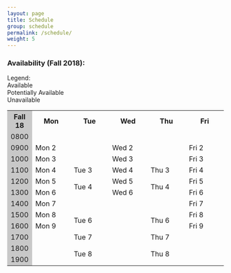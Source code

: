 ```yaml
---
layout: page
title: Schedule
group: schedule
permalink: /schedule/
weight: 5
---
```


### Availability (Fall 2018):

<div>
  <div class="legend">Legend: </div>
  <div class="legend"><div class="legendbox available"></div> Available</div>
  <div class="legend"><div class="legendbox potentially"></div> Potentially Available</div>
  <div class="legend"><div class="legendbox unavailable"></div> Unavailable</div>
</div>

<table class="classschedule">
  <colgroup>
    <col width="10%" style="background-color: #C8C8C8;"/>
    <col width="18%" />
    <col width="18%" />
    <col width="18%" />
    <col width="18%" />
    <col width="18%" />
  </colgroup>
  
  <tr class="header">
    <th>Fall 18</th>
    <th>Mon</th>
    <th>Tue</th>
    <th>Wed</th>
    <th>Thu</th>
    <th>Fri</th>
  </tr>
  
  <tr>
    <td rowspan = "2"> 0800 </td>
    <td rowspan = "2" class="unavailable"> <!-- Mon 1 --></td>
    <td rowspan = "3" class="unavailable"> <!-- Tue 1 --></td>
    <td rowspan = "2" class="unavailable"> <!-- Wed 1 --></td>
    <td rowspan = "3" class="unavailable"> <!-- Thu 1 --></td>
    <td rowspan = "2" class="unavailable"> <!-- Fri 1 --></td>
  </tr>
  
  <tr />
  
  <tr>
    <td rowspan = "2"> 0900 </td>
    <td rowspan = "2" class="maybe">Mon 2</td>
    <td rowspan = "2" class="maybe">Wed 2</td>
    <td rowspan = "2" class="maybe">Fri 2</td>
  </tr>
  
  <tr>
    <td rowspan = "3" class="unavail"> <!--Tue 2--> </td>
    <td rowspan = "3" class="unavail"> <!--Thu 2--> </td>
  </tr>
  
  <tr>
    <td rowspan = "2"> 1000 </td>
    <td rowspan = "2" class="avail">Mon 3</td>
    <td rowspan = "2" class="avail">Wed 3</td>
    <td rowspan = "2" class="avail">Fri 3</td>
  </tr>
  
  <tr />
  
  <tr>
    <td rowspan = "2"> 1100 </td>
    <td rowspan = "2" class="avail"> Mon 4</td>
    <td rowspan = "3" class="avail"> Tue 3</td>
    <td rowspan = "2" class="avail"> Wed 4</td>
    <td rowspan = "3" class="avail"> Thu 3</td>
    <td rowspan = "2" class="avail"> Fri 4</td>
  </tr>
  
  <tr />
  
  <tr>
    <td rowspan = "2"> 1200 </td>
    <td rowspan = "2" class="avail">Mon 5</td>
    <td rowspan = "2" class="avail">Wed 5</td>
    <td rowspan = "2" class="avail">Fri 5</td>    
  </tr>

  <tr>
    <td rowspan = "3" class="avail"> Tue 4 </td>
    <td rowspan = "3" class="avail"> Thu 4 </td>
  </tr>
  
  <tr>
    <td rowspan = "2"> 1300 </td>
    <td rowspan = "2" class="avail">Mon 6</td>
    <td rowspan = "2" class="avail">Wed 6</td>
    <td rowspan = "2" class="avail">Fri 6</td>
  </tr>
  
  <tr />
  
  <tr>
    <td rowspan = "2"> 1400 </td>
    <td rowspan = "2" class="maybe"> Mon 7</td>
    <td rowspan = "3" class="unavail"> <!--Tue 5--> </td>
    <td rowspan = "2" class="unavail"> <!-- Wed 7 --></td>
    <td rowspan = "3" class="unavail"> <!--Thu 5--> </td>
    <td rowspan = "2" class="maybe"> Fri 7</td>    
  </tr>
  
  <tr />
  
  <tr>
    <td rowspan = "2"> 1500 </td>
    <td rowspan = "2" class="maybe">Mon 8</td>
    <td rowspan = "2" class="unavail"><!-- Wed 8 --></td>
    <td rowspan = "2" class="maybe">Fri 8</td>    
  </tr>
  
  <tr>
    <td rowspan = "3" class="avail">Tue 6</td>
    <td rowspan = "3" class="avail">Thu 6</td>
  </tr>
  
  <tr>
    <td rowspan = "2"> 1600 </td>
    <td rowspan = "2" class="maybe">Mon 9</td>
    <td rowspan = "2" class="unavail"> <!--Wed 9--> </td>
    <td rowspan = "2" class="maybe">Fri 9</td>
  </tr>
  
  <tr />
  
  <tr>
    <td rowspan = "2"> 1700 </td>
    <td rowspan = "2" class="unavail"> <!--Mon 10--> </td>
    <td rowspan = "3" class="maybe"> Tue 7</td>
    <td rowspan = "2" class="unavail"> <!--Wed 10--> </td>
    <td rowspan = "3" class="maybe"> Thu 7</td>
    <td rowspan = "2" class="unavail"> <!--Fri 10--> </td> 
  </tr>
  
  <tr />
  
  <tr>
    <td rowspan = "2"> 1800 </td>
    <td rowspan = "2" class="unavail"> <!--Mon 11--> </td>
    <td rowspan = "2" class="unavail"> <!--Wed 11--> </td>
    <td rowspan = "2" class="unavail"> <!--Fri 11--> </td> 
  </tr>
  
  <tr>
    <td rowspan = "3" class="maybe">Tue 8</td>
    <td rowspan = "3" class="maybe">Thu 8</td>
  </tr>
  
  <tr>
    <td rowspan = "2"> 1900 </td>
    <td rowspan = "2" class="unavail"> <!--Mon 12--> </td>
    <td rowspan = "2" class="unavail"> <!--Wed 12--> </td>
    <td rowspan = "2" class="unavail"> <!--Fri 12--> </td> 
  </tr>
  
  <tr />
  
</table>